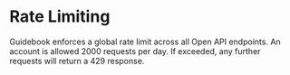 # Rate Limiting

Guidebook enforces a global rate limit across all Open API endpoints. An account is allowed 2000 requests per day. If exceeded, any further requests will return a 429 response.
